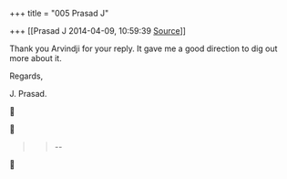 +++
title = "005 Prasad J"

+++
[[Prasad J	2014-04-09, 10:59:39 [Source](https://groups.google.com/g/samskrita/c/M3oeHYUoBd8)]]



Thank you Arvindji for your reply. It gave me a good direction to dig out more about it.  
  

Regards,  

J. Prasad.  

  
  





> 
> > 
> > --  
> > 
> > 



